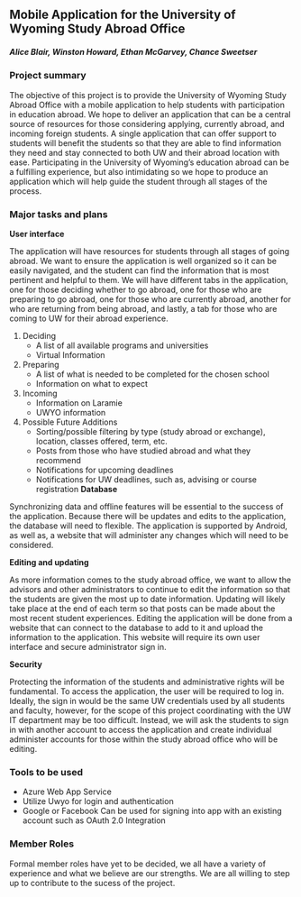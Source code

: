 ## Mobile Application for the University of Wyoming Study Abroad Office
  
##### Alice Blair, Winston Howard, Ethan McGarvey, Chance Sweetser 
 
### Project summary
The objective of this project is to provide the University of Wyoming Study Abroad Office with a mobile application to help students with participation in education abroad. We hope to deliver an application that can be a central source of resources for those considering applying, currently abroad, and incoming foreign students. A single application that can offer support to students will benefit the students so that they are able to find information they need and stay connected to both UW and their abroad location with ease. Participating in the University of Wyoming’s education abroad can be a fulfilling experience, but also intimidating so we hope to produce an application which will help guide the student through all stages of the process. 

### Major tasks and plans
**User interface**

The application will have resources for students through all stages of going abroad. We want to ensure the application is well organized so it can be easily navigated, and the student can find the information that is most pertinent and helpful to them. We will have different tabs in the application, one for those deciding whether to go abroad, one for those who are preparing to go abroad, one for those who are currently abroad, another for who are returning from being abroad, and lastly, a tab for those who are coming to UW for their abroad experience.
  1. Deciding
      *	A list of all available programs and universities 
      * Virtual Information 
  2. Preparing
      * A list of what is needed to be completed for the chosen school
      *	Information on what to expect
  3. Incoming
      *	Information on Laramie
      *	UWYO information
  4. Possible Future Additions
      * Sorting/possible filtering by type (study abroad or exchange), location, classes offered, term, etc.
      * Posts from those who have studied abroad and what they recommend
      *	Notifications for upcoming deadlines
      * Notifications for UW deadlines, such as, advising or course registration
**Database**

Synchronizing data and offline features will be essential to the success of the application. Because there will be updates and edits to the application, the database will need to flexible. The application is supported by Android, as well as, a website that will administer any changes which will need to be considered.

**Editing and updating** 

As more information comes to the study abroad office, we want to allow the advisors and other administrators to continue to edit the information so that the students are given the most up to date information. Updating will likely take place at the end of each term so that posts can be made about the most recent student experiences. Editing the application will be done from a website that can connect to the database to add to it and upload the information to the application. This website will require its own user interface and secure administrator sign in.

**Security**

Protecting the information of the students and administrative rights will be fundamental. To access the application, the user will be required to log in. Ideally, the sign in would be the same UW credentials used by all students and faculty, however, for the scope of this project coordinating with the UW IT department may be too difficult. Instead, we will ask the students to sign in with another account to access the application and create individual administer accounts for those within the study abroad office who will be editing.

### Tools to be used
*	Azure Web App Service
* Utilize Uwyo for login and authentication
*	Google or Facebook
  Can be used for signing into app with an existing account such as OAuth 2.0 Integration
### Member Roles
Formal member roles have yet to be decided, we all have a variety of experience and what we believe are our strengths. We are all willing to step up to contribute to the sucess of the project.

